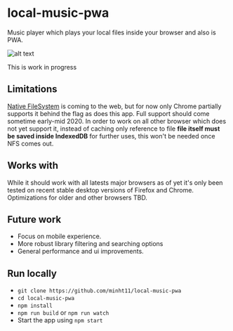 # local-music-pwa
Music player which plays your local files inside your browser and also is PWA.

![alt text](https://raw.githubusercontent.com/minht11/local-music-pwa/master/image.png)

This is work in progress

## Limitations
[Native FileSystem](https://github.com/WICG/native-file-system) is coming to the web, but for now only Chrome partially supports it behind the flag as does this app. Full support should come sometime early-mid 2020. In order to work on all other browser which does not yet support it, instead of caching only reference to file <b>file itself must be saved inside IndexedDB</b> for further uses, this won't be needed once NFS comes out.

## Works with
While it should work with all latests major browsers as of yet it's only been tested on recent stable desktop versions of Firefox and Chrome. Optimizations for older and other browsers TBD.

## Future work
- Focus on mobile experience.
- More robust library filtering and searching options
- General performance and ui improvements.

## Run locally

- `git clone https://github.com/minht11/local-music-pwa`
- `cd local-music-pwa`
- `npm install`
- `npm run build` or `npm run watch`
- Start the app using `npm start`
